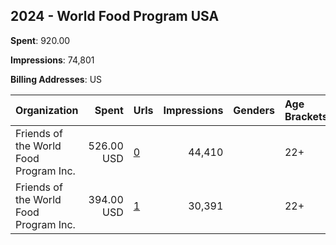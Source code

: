 ## 2024 - World Food Program USA 
**Spent**: 920.00

**Impressions**: 74,801

**Billing Addresses**: US

|Organization|Spent|Urls|Impressions|Genders|Age Brackets|Country Codes|
|:---|---:|:---|---:|:---|:---|:---|
|Friends of the World Food Program  Inc.|526.00 USD|[0](https://www.snap.com/political-ads/asset/b903a942910493c52050c917ea4d4caba563e154582b2636d16629b0a55a6878?mediaType=mp4)|44,410||22+|united states|
|Friends of the World Food Program  Inc.|394.00 USD|[1](https://www.snap.com/political-ads/asset/ae71bcff677b3c50d0641397c78e6df76851df047bdfb3fd86ea10c137188400?mediaType=jpg)|30,391||22+|united states|
